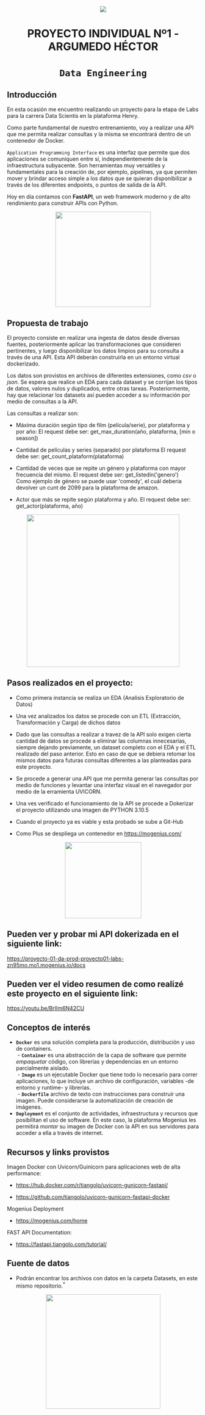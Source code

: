 <p align=center><img src=https://d31uz8lwfmyn8g.cloudfront.net/Assets/logo-henry-white-lg.png><p>

# <h1 align=center> **PROYECTO INDIVIDUAL Nº1 - ARGUMEDO HÉCTOR** </h1>

# <h1 align=center>**`Data Engineering`**</h1>


## **Introducción**

En esta ocasión me encuentro realizando un proyecto para la etapa de Labs para la carrera Data Scientis en la plataforma Henry. 

Como parte fundamental de nuestro entrenamiento, voy a realizar una API que me permita realizar consultas y la misma se encontrará dentro de un contenedor de Docker. 

`Application Programming Interface` es una interfaz que permite que dos aplicaciones se comuniquen entre sí, independientemente de la infraestructura subyacente. Son herramientas muy versátiles y fundamentales para la creación de, por ejemplo, pipelines, ya que permiten mover y brindar acceso simple a los datos que se quieran disponibilizar a través de los diferentes endpoints, o puntos de salida de la API.

Hoy en día contamos con **FastAPI**, un web framework moderno y de alto rendimiento para construir APIs con Python.
<p align=center>
<img src = 'https://images.squarespace-cdn.com/content/v1/5df3d8c5d2be5962e4f87890/1580626510144-Y6C73XYMHKFRTCY1TW74/apipy-logo.png?format=1000w' height=250><p>

## **Propuesta de trabajo**

El proyecto consiste en realizar una ingesta de datos desde diversas fuentes, posteriormente aplicar las transformaciones que consideren pertinentes, y luego disponibilizar los datos limpios para su consulta a través de una API. Esta API deberán construirla en un entorno virtual dockerizado.

Los datos son provistos en archivos de diferentes extensiones, como *csv* o *json*. Se espera que realice un EDA para cada dataset y se corrijan los tipos de datos, valores nulos y duplicados, entre otras tareas. Posteriormente, hay que relacionar los datasets así pueden acceder a su información por medio de consultas a la API.

Las consultas a realizar son:

+ Máxima duración según tipo de film (película/serie), por plataforma y por año:
    El request debe ser: get_max_duration(año, plataforma, [min o season])

+ Cantidad de películas y series (separado) por plataforma
    El request debe ser: get_count_plataform(plataforma)  
  
+ Cantidad de veces que se repite un género y plataforma con mayor frecuencia del mismo.
    El request debe ser: get_listedin('genero')  
    Como ejemplo de género se puede usar 'comedy', el cuál deberia devolver un cunt de 2099 para la plataforma de amazon.

+ Actor que más se repite según plataforma y año.
  El request debe ser: get_actor(plataforma, año)

<p align=center>
<img src = 'https://bitestreams.com/blogs/fastapitemplate/logos.webp' height = 400></p>



## **Pasos realizados en el proyecto:**
+ Como primera instancia se realiza un  EDA (Analisis Exploratorio de Datos)

+ Una vez analizados los datos se procede con un ETL (Extracción, Transformación y Carga) de dichos datos

+ Dado que las consultas a realizar a travez de la API solo exigen cierta cantidad de datos se procede a eliminar las columnas innecesarias, siempre dejando previamente, un dataset completo con el EDA y el ETL realizado del paso anterior. Esto en caso de que se debiera retomar los mismos datos para futuras consultas diferentes a las planteadas para este proyecto. 

+ Se procede a generar una API que me permita generar las consultas por medio de funciones y levantar una interfaz visual en el navegador por medio de la erramienta UVICORN. 

+ Una ves verificado el funcionamiento de la API se procede a Dokerizar el proyecto utilizando una imagen de PYTHON 3.10.5

+ Cuando el proyecto ya es viable y esta probado se sube a Git-Hub

+ Como Plus se despliega un contenedor en https://mogenius.com/




<p align=center>
<img src = 'https://res.cloudinary.com/practicaldev/image/fetch/s--iOsUGN0b--/c_limit%2Cf_auto%2Cfl_progressive%2Cq_auto%2Cw_880/https://dev-to-uploads.s3.amazonaws.com/uploads/articles/l4jt274288k241g94r66.png' height = 200></p>

## **Pueden ver y probar mi API dokerizada en el siguiente link:** 
https://proyecto-01-da-prod-proyecto01-labs-zn95mo.mo1.mogenius.io/docs
## **Pueden ver el video resumen de como realizé este proyecto en el siguiente link:**
https://youtu.be/BrIIm6N42CU


## **Conceptos de interés**

- **`Docker`** es una solución completa para la producción, distribución y uso de containers.  
&nbsp;- **`Container`** es una abstracción de la capa de software que permite *empaquetar* código, con librerías y dependencias en un entorno parcialmente aislado.  
&nbsp;- **`Image`** es un ejecutable Docker que tiene todo lo necesario para correr aplicaciones, lo que incluye un archivo de configuración, variables -de entorno y runtime- y librerías.  
&nbsp;- **`Dockerfile`** archivo de texto con instrucciones para construir una imagen. Puede considerarse la automatización de creación de imágenes.  
- **`Deployment`** es el conjunto de actividades, infraestructura y recursos que posibilitan el uso de software. En este caso, la plataforma Mogenius les permitirá *montar* su imagen de Docker con la API en sus servidores para acceder a ella a través de internet.

## **Recursos y links provistos**

Imagen Docker con Uvicorn/Guinicorn para aplicaciones web de alta performance:

+ https://hub.docker.com/r/tiangolo/uvicorn-gunicorn-fastapi/ 

+ https://github.com/tiangolo/uvicorn-gunicorn-fastapi-docker

Mogenius Deployment

+ https://mogenius.com/home  

FAST API Documentation:

+ https://fastapi.tiangolo.com/tutorial/


## **Fuente de datos**

+ Podrán encontrar los archivos con datos en la carpeta Datasets, en este mismo repositorio.<sup>*</sup>

  
<p align=center>
<img src = 'https://www.diariopopular.com.ar/mrf4u/statics/i/ps/media.diariopopular.com.ar/p/e03642b80789e7e9fde120acdd5347f1/adjuntos/143/imagenes/004/802/0004802048/homero-computadorajpg.jpg' height = 300></p>
